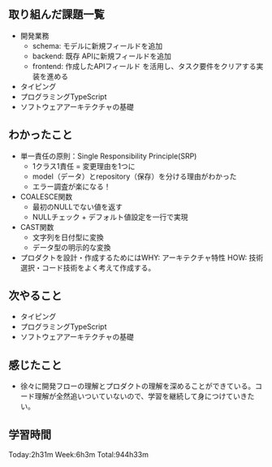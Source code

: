 ## 取り組んだ課題一覧
- 開発業務
  - schema: モデルに新規フィールドを追加
  - backend: 既存 APIに新規フィールドを追加
  - frontend: 作成したAPIフィールド を活用し、タスク要件をクリアする実装を進める
- タイピング
- プログラミングTypeScript    
- ソフトウェアアーキテクチャの基礎
## わかったこと
- 単一責任の原則：Single Responsibility Principle(SRP)
  - 1クラス1責任 = 変更理由を1つに
  - model（データ）とrepository（保存）を分ける理由がわかった
  - エラー調査が楽になる！
- COALESCE関数
  - 最初のNULLでない値を返す
  - NULLチェック + デフォルト値設定を一行で実現
- CAST関数
  - 文字列を日付型に変換
  - データ型の明示的な変換
- プロダクトを設計・作成するためにはWHY: アーキテクチャ特性 HOW: 技術選択・コード技術をよく考えて作成する。
## 次やること
- タイピング
- プログラミングTypeScript
- ソフトウェアアーキテクチャの基礎
## 感じたこと
- 徐々に開発フローの理解とプロダクトの理解を深めることができている。コード理解が全然追いついていないので、学習を継続して身につけていきたい。    
## 学習時間
Today:2h31m Week:6h3m Total:944h33m